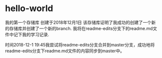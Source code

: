# hello-world
我的第一个存储库
创建于2018年12月1日
该存储库证明了我成功的创建了一个新的存储库并创建了一个新的branch.
我将在readme-edits分支下的readme.md文件中记下我的学习记录.

时间2018-12-1 19:45我尝试将readme-edits分支合并到master分支，成功地将readme-edits分支下readme.md文件的内容同步到master中。
